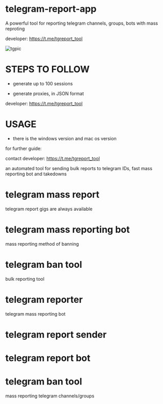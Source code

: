 # telegram-report-app
A powerful tool for reporting telegram channels, groups, bots with mass reproting

developer: https://t.me/tgreport_tool

![tgpic](https://github.com/user-attachments/assets/ec6dfbe4-5d36-44a9-a6d5-0ec1580136a2)

# STEPS TO FOLLOW
- generate up to 100 sessions

- generate proxies, in JSON format

developer:  https://t.me/tgreport_tool

# USAGE
- there is the windows version and mac os version

for further guide:

contact developer:  https://t.me/tgreport_tool

an automated tool for sending bulk reports to telegram IDs, fast mass reporting bot and takedowns

# telegram mass report
telegram report gigs are always available
# telegram mass reporting bot
mass reporting method of banning
# telegram ban tool
bulk reporting tool
# telegram reporter
telegram mass reporting bot
# telegram report sender
# telegram report bot
# telegram ban tool
mass reporting telegram channels/groups
